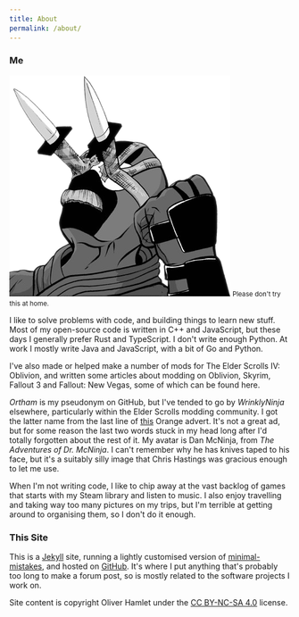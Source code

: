 ```yaml
---
title: About
permalink: /about/
---
```


### Me

<img class="portrait" alt="my avatar" src="/assets/images/me.png">
<small class="portrait">Please don't try this at home.</small>

I like to solve problems with code, and building things to learn new stuff. Most
of my open-source code is written in C++ and JavaScript, but these days I
generally prefer Rust and TypeScript. I don't write enough Python. At work I
mostly write Java and JavaScript, with a bit of Go and Python.

I've also made or helped make a number of mods for The Elder Scrolls IV:
Oblivion, and written some articles about modding on Oblivion, Skyrim, Fallout 3
and Fallout: New Vegas, some of which can be found here.

*Ortham* is my pseudonym on GitHub, but I've tended to go by *WrinklyNinja*
elsewhere, particularly within the Elder Scrolls modding community. I got the
latter name from the last line of
[this](https://www.youtube.com/watch?v=V2jDTufS5WY) Orange advert. It's not a
great ad, but for some reason the last two words stuck in my head long after I'd
totally forgotten about the rest of it. My avatar is Dan McNinja, from *The
Adventures of Dr. McNinja*. I can't remember why he has
knives taped to his face, but it's a suitably silly image that Chris Hastings
was gracious enough to let me use.

When I'm not writing code, I like to chip away at the vast backlog of games that
starts with my Steam library and listen to music. I also enjoy travelling and
taking way too many pictures on my trips, but I'm terrible at getting around to
organising them, so I don't do it enough.

### This Site

This is a [Jekyll](http://jekyllrb.com/) site, running a lightly customised
version of [minimal-mistakes](https://mmistakes.github.io/minimal-mistakes), and
hosted on [GitHub](https://github.com/Ortham/Ortham.github.io). It's
where I put anything that's probably too long to make a forum post, so is mostly
related to the software projects I work on.

Site content is copyright Oliver Hamlet under the [CC BY-NC-SA 4.0](https://creativecommons.org/licenses/by-nc-sa/4.0/) license.
